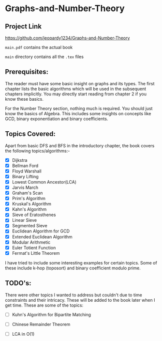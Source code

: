 # Graphs-and-Number-Theory

## Project Link

https://github.com/jeopardy1234/Graphs-and-Number-Theory

`main.pdf` contains the actual book

`main` directory contains all the `.tex` files

## Prerequisites:

The reader must have some basic insight on graphs and its types. The first chapter lists the basic algorithms which will be used in the subsequent chapters implicitly. You may directly start reading from chapter 2 if you know these basics. 

For the Number Theory section, nothing much is required. You should just know the basics of Algebra. This includes some insights on concepts like GCD, binary exponentiation and binary coefficients.

## Topics Covered:

Apart from basic DFS and BFS in the introductory chapter, the book covers the following topics/algorithms:-

- [x] Dijkstra
- [x] Bellman Ford
- [x] Floyd Warshall
- [x] Binary Lifting
- [x] Lowest Common Ancestor(LCA)
- [x] Jarvis March
- [x] Graham's Scan
- [x] Prim's Algorithm
- [x] Kruskal's Algorithm
- [x] Kahn's Algorithm
- [x] Sieve of Eratosthenes
- [x] Linear Sieve
- [x] Segmented Sieve
- [x] Euclidean Algorithm for GCD
- [x] Extended Euclidean Algorithm
- [x] Modular Arithmetic 
- [x] Euler Totient Function
- [x] Fermat's Little Theorem

I have tried to include some interesting examples for certain topics. Some of these include k-hop (toposort) and binary coefficient modulo prime.

## TODO's:

There were other topics I wanted to address but couldn't due to time constraints and their intricacy. These will be added to the book later when I get time. These are some of the topics:

- [ ] Kuhn's Algorithm for Bipartite Matching
- [ ] Chinese Remainder Theorem
- [ ] LCA in O(1)

